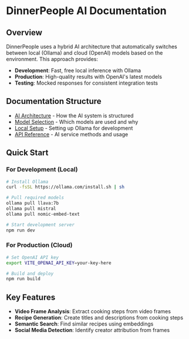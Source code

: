# DinnerPeople AI Documentation

## Overview

DinnerPeople uses a hybrid AI architecture that automatically switches between local (Ollama) and cloud (OpenAI) models based on the environment. This approach provides:

- **Development**: Fast, free local inference with Ollama
- **Production**: High-quality results with OpenAI's latest models
- **Testing**: Mocked responses for consistent integration tests

## Documentation Structure

- [AI Architecture](./ai/architecture.md) - How the AI system is structured
- [Model Selection](./ai/models.md) - Which models are used and why
- [Local Setup](./ai/local-setup.md) - Setting up Ollama for development
- [API Reference](./ai/api-reference.md) - AI service methods and usage

## Quick Start

### For Development (Local)
```bash
# Install Ollama
curl -fsSL https://ollama.com/install.sh | sh

# Pull required models
ollama pull llava:7b
ollama pull mistral
ollama pull nomic-embed-text

# Start development server
npm run dev
```

### For Production (Cloud)
```bash
# Set OpenAI API key
export VITE_OPENAI_API_KEY=your-key-here

# Build and deploy
npm run build
```

## Key Features

- **Video Frame Analysis**: Extract cooking steps from video frames
- **Recipe Generation**: Create titles and descriptions from cooking steps  
- **Semantic Search**: Find similar recipes using embeddings
- **Social Media Detection**: Identify creator attribution from frames